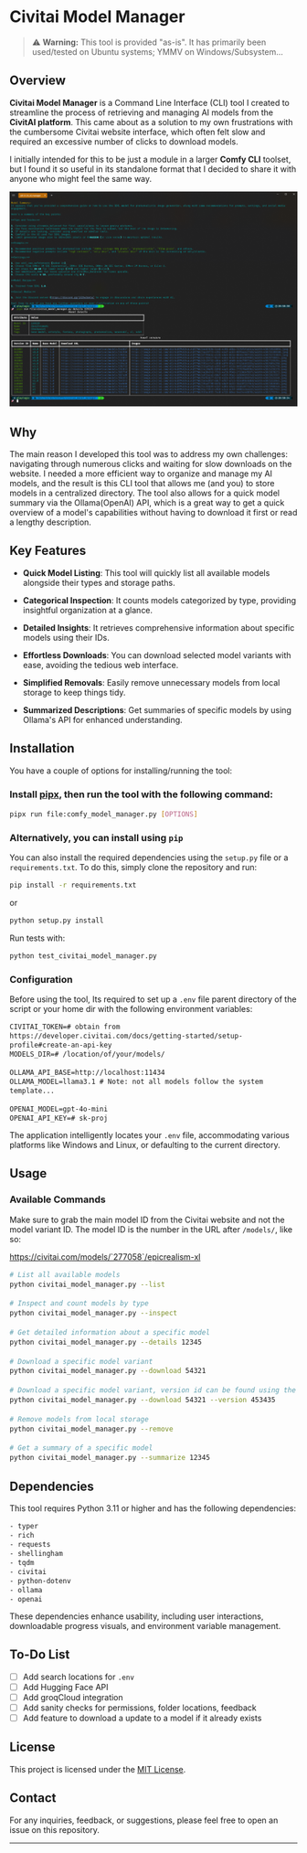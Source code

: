 # Civitai Model Manager

> ⚠️ **Warning:** This tool is provided "as-is". It has primarily been used/tested on Ubuntu systems; YMMV on Windows/Subsystem...



## Overview

**Civitai Model Manager** is a Command Line Interface (CLI) tool I created to streamline the process of retrieving and managing AI models from the **CivitAI platform**. This came about as a solution to my own frustrations with the cumbersome Civitai website interface, which often felt slow and required an excessive number of clicks to download models.

I initially intended for this to be just a module in a larger **Comfy CLI** toolset, but I found it so useful in its standalone format that I decided to share it with anyone who might feel the same way.

![screenshot](image.png)

## Why

The main reason I developed this tool was to address my own challenges: navigating through numerous clicks and waiting for slow downloads on the website. I needed a more efficient way to organize and manage my AI models, and the result is this CLI tool that allows me (and you) to store models in a centralized directory. The tool also allows for a quick model summary via the Ollama(OpenAI) API, which is a great way to get a quick overview of a model's capabilities without having to download it first or read a lengthy description.

## Key Features

- **Quick Model Listing**: This tool will quickly list all available models alongside their types and storage paths.

- **Categorical Inspection**: It counts models categorized by type, providing insightful organization at a glance.

- **Detailed Insights**: It retrieves comprehensive information about specific models using their IDs.

- **Effortless Downloads**: You can download selected model variants with ease, avoiding the tedious web interface.

- **Simplified Removals**: Easily remove unnecessary models from local storage to keep things tidy.

- **Summarized Descriptions**: Get summaries of specific models by using Ollama's API for enhanced understanding.

## Installation

You have a couple of options for installing/running the tool:

### Install [pipx](https://pipxproject.github.io/pipx/installation/), then run the tool with the following command:

```bash
pipx run file:comfy_model_manager.py [OPTIONS]
```

### Alternatively, you can install using `pip`

You can also install the required dependencies using the `setup.py` file or a `requirements.txt`. To do this, simply clone the repository and run:

```bash
pip install -r requirements.txt
```

or

```bash
python setup.py install
```

Run tests with:

```bash
python test_civitai_model_manager.py
```

### Configuration

Before using the tool, Its required to set up a `.env` file parent directory of the script or your home dir with the following environment variables:

```env
CIVITAI_TOKEN=# obtain from https://developer.civitai.com/docs/getting-started/setup-profile#create-an-api-key
MODELS_DIR=# /location/of/your/models/

OLLAMA_API_BASE=http://localhost:11434
OLLAMA_MODEL=llama3.1 # Note: not all models follow the system template...

OPENAI_MODEL=gpt-4o-mini
OPENAI_API_KEY=# sk-proj
```

The application intelligently locates your `.env` file, accommodating various platforms like Windows and Linux, or defaulting to the current directory.

## Usage

### Available Commands

Make sure to grab the main model ID from the Civitai website and not the model variant ID. The model ID is the number in the URL after `/models/`, like so:

https://civitai.com/models/`277058`/epicrealism-xl


```bash
# List all available models
python civitai_model_manager.py --list

# Inspect and count models by type
python civitai_model_manager.py --inspect

# Get detailed information about a specific model
python civitai_model_manager.py --details 12345

# Download a specific model variant
python civitai_model_manager.py --download 54321

# Download a specific model variant, version id can be found using the details command
python civitai_model_manager.py --download 54321 --version 453435

# Remove models from local storage
python civitai_model_manager.py --remove

# Get a summary of a specific model
python civitai_model_manager.py --summarize 12345
```

## Dependencies

This tool requires Python 3.11 or higher and has the following dependencies:

```plaintext
- typer
- rich
- requests
- shellingham
- tqdm
- civitai
- python-dotenv
- ollama
- openai
```

These dependencies enhance usability, including user interactions, downloadable progress visuals, and environment variable management.

## To-Do List

- [ ] Add search locations for `.env`
- [ ] Add Hugging Face API
- [ ] Add groqCloud integration
- [ ] Add sanity checks for permissions, folder locations, feedback
- [ ] Add feature to download a update to a model if it already exists

## License

This project is licensed under the [MIT License](LICENSE).

## Contact

For any inquiries, feedback, or suggestions, please feel free to open an issue on this repository.

---
